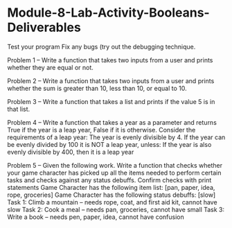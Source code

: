 # Module-8-Lab-Activity-Booleans-Deliverables
Test your program
Fix any bugs (try out the debugging technique.

Problem 1 – Write a function that takes two inputs from a user and prints whether they are equal or not.

Problem 2 – Write a function that takes two inputs from a user and prints whether the sum is greater than 10, less than 10, or equal to 10.

Problem 3 – Write a function that takes a list and prints if the value 5 is in that list.

Problem 4 – Write a function that takes a year as a parameter and returns True if the year is a leap year, False if it is otherwise. Consider the requirements of a leap year:
The year is evenly divisible by 4.
If the year can be evenly divided by 100 it is NOT a leap year, unless:
If the year is also evenly divisible by 400, then it is a leap year

Problem 5 – Given the following work. Write a function that checks whether your game character has picked up all the items needed to perform certain tasks and checks against any status debuffs. Confirm checks with print statements
Game Character has the following item list: [pan, paper, idea, rope, groceries]
Game Character has the following status debuffs: [slow]
Task 1: Climb a mountain – needs rope, coat, and first aid kit, cannot have slow
Task 2: Cook a meal – needs pan, groceries, cannot have small
Task 3: Write a book – needs pen, paper, idea, cannot have confusion
